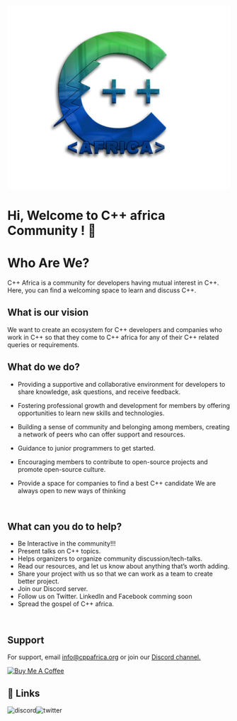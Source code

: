 ![Logo](https://github.com/CppAfrica/CppAfrica/blob/4a1cab16b484c1cc1bf6043416d3f9722524b7d6/CPPAFRICA.jpg  )


# Hi, Welcome to C++ africa Community ! 👋 <br>

# Who Are We?

C++ Africa is a community for developers having mutual interest in C++. 
Here, you can find a welcoming space to learn and discuss C++.
<br>


## What is our vision

We want to create an ecosystem for C++ developers and companies who work in C++ so that they come to C++ africa for any of their C++ related queries or requirements.
<br>

## What do we do?

- Providing a supportive and collaborative environment for developers to share knowledge, ask questions, and receive feedback.

- Fostering professional growth and development for members by offering opportunities to learn new skills and technologies.
- Building a sense of community and belonging among members, creating a network of peers who can offer support and resources.
- Guidance to junior programmers to get started.
- Encouraging members to contribute to open-source projects and promote open-source culture.
- Provide a space for companies to find a best C++ candidate
We are always open to new ways of thinking
 <br>


## What can you do to help?

- Be Interactive in the community!!!
- Present talks on C++ topics.
- Helps organizers to organize community discussion/tech-talks.
- Read our resources, and let us know about anything that’s worth adding.
- Share your project with us so that we can work as a team to create better project.
- Join our Discord server.
- Follow us on Twitter. LinkedIn and Facebook comming soon
- Spread the gospel of C++ africa.
<br>

## Support

For support, email info@cppafrica.org or join our <a href="https://discord.gg/aSzjFS6Bxj"> Discord channel.</a><br><p>
<a href="https://www.buymeacoffee.com/CppAfrica" target="_blank"><img src="https://cdn.buymeacoffee.com/buttons/default-orange.png" alt="Buy Me A Coffee" height="41" width="174"></a>
<br>

## 🔗 Links
 
 <a href="https://discord.gg/aSzjFS6Bxj">
   <img align="left" alt="discord" src="https://img.shields.io/badge/Discord-7289DA?style=for-the-badge&logo=discord&logoColor=white" />
</a>&nbsp;&nbsp;
 
<a href="https://twitter.com/CppAfrica">
   <img align="left" alt="twitter" src="https://img.shields.io/badge/Twitter-1DA1F2?style=for-the-badge&logo=twitter&logoColor=white" />
</a>&nbsp;&nbsp;


 

